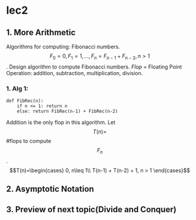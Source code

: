 # lec2

## 1. More Arithmetic

Algorithms for computing: Fibonacci numbers.$$F_0 = 0, F_1 = 1,\dots ,F_n = F_{n-1} + F_{n-2}, n > 1$$. Design algorithm to compute Fibonacci numbers. _Flop_ = Floating Point Operation: addition, subtraction, multiplication, division.

### 1. Alg 1:

```text
def FibRec(n):
    if n <= 1: return n
    else: return FibRec(n-1) + FibRec(n-2)
```

Addition is the only flop in this algorithm. Let $$T(n)=$$ \#flops to compute $$F_n$$. $$T(n)=\begin{cases} 0, n\leq 1\\ T(n-1) + T(n-2) + 1, n > 1 \end{cases}$$

## 2. Asymptotic Notation

## 3. Preview of next topic\(Divide and Conquer\)

